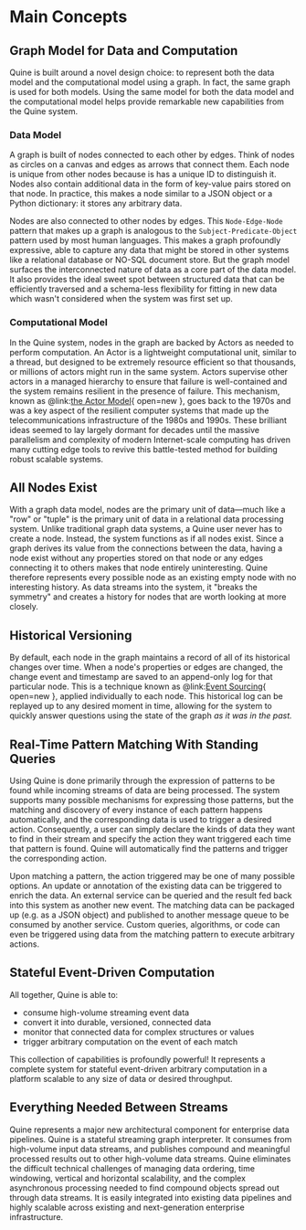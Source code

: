 # Main Concepts

## Graph Model for Data and Computation

Quine is built around a novel design choice: to represent both the data model and the computational model using a graph. In fact, the same graph is used for both models. Using the same model for both the data model and the computational model helps provide remarkable new capabilities from the Quine system.

### Data Model

A graph is built of nodes connected to each other by edges. Think of nodes as circles on a canvas and edges as arrows that connect them. Each node is unique from other nodes because is has a unique ID to distinguish it. Nodes also contain additional data in the form of key-value pairs stored on that node. In practice, this makes a node similar to a JSON object or a Python dictionary: it stores any arbitrary data.

Nodes are also connected to other nodes by edges. This `Node-Edge-Node` pattern that makes up a graph is analogous to the `Subject-Predicate-Object` pattern used by most human languages. This makes a graph profoundly expressive, able to capture any data that might be stored in other systems like a relational database or NO-SQL document store. But the graph model surfaces the interconnected nature of data as a core part of the data model. It also provides the ideal sweet spot between structured data that can be efficiently traversed and a schema-less flexibility for fitting in new data which wasn't considered when the system was first set up.

<!--
For advice on getting started modeling your data in a graph, see: [Modeling Data in a Graph](../getting_started/modeling_data_in_a_graph.md)
-->

### Computational Model

In the Quine system, nodes in the graph are backed by Actors as needed to perform computation. An Actor is a lightweight computational unit, similar to a thread, but designed to be extremely resource efficient so that thousands, or millions of actors might run in the same system. Actors supervise other actors in a managed hierarchy to ensure that failure is well-contained and the system remains resilient in the presence of failure. This mechanism, known as @link:[the Actor Model](https://en.wikipedia.org/wiki/Actor_model){ open=new }, goes back to the 1970s and was a key aspect of the resilient computer systems that made up the telecommunications infrastructure of the 1980s and 1990s. These brilliant ideas seemed to lay largely dormant for decades until the massive parallelism and complexity of modern Internet-scale computing has driven many cutting edge tools to revive this battle-tested method for building robust scalable systems.

## All Nodes Exist

With a graph data model, nodes are the primary unit of data—much like a "row" or "tuple" is the primary unit of data in a relational data processing system. Unlike traditional graph data systems, a Quine user never has to create a node. Instead, the system functions as if all nodes exist. Since a graph derives its value from the connections between the data, having a node exist without any properties stored on that node or any edges connecting it to others makes that node entirely uninteresting. Quine therefore represents every possible node as an existing empty node with no interesting history. As data streams into the system, it "breaks the symmetry" and creates a history for nodes that are worth looking at more closely.

## Historical Versioning

By default, each node in the graph maintains a record of all of its historical changes over time. When a node's properties or edges are changed, the change event and timestamp are saved to an append-only log for that particular node. This is a technique known as @link:[Event Sourcing](https://martinfowler.com/eaaDev/EventSourcing.html){ open=new }, applied individually to each node. This historical log can be replayed up to any desired moment in time, allowing for the system to quickly answer questions using the state of the graph _as it was in the past._

## Real-Time Pattern Matching With Standing Queries

Using Quine is done primarily through the expression of patterns to be found while incoming streams of data are being processed. The system supports many possible mechanisms for expressing those patterns, but the matching and discovery of every instance of each pattern happens automatically, and the corresponding data is used to trigger a desired action. Consequently, a user can simply declare the kinds of data they want to find in their stream and specify the action they want triggered each time that pattern is found. Quine will automatically find the patterns and trigger the corresponding action.

Upon matching a pattern, the action triggered may be one of many possible options. An update or annotation of the existing data can be triggered to enrich the data. An external service can be queried and the result fed back into this system as another new event. The matching data can be packaged up (e.g. as a JSON object) and published to another message queue to be consumed by another service. Custom queries, algorithms, or code can even be triggered using data from the matching pattern to execute arbitrary actions.


## Stateful Event-Driven Computation

All together, Quine is able to: 

- consume high-volume streaming event data
- convert it into durable, versioned, connected data
- monitor that connected data for complex structures or values
- trigger arbitrary computation on the event of each match

This collection of capabilities is profoundly powerful! It represents a complete system for stateful event-driven arbitrary computation in a platform scalable to any size of data or desired throughput.


## Everything Needed Between Streams

Quine represents a major new architectural component for enterprise data pipelines. Quine is a stateful streaming graph interpreter. It consumes from high-volume input data streams, and publishes compound and meaningful processed results out to other high-volume data streams. Quine eliminates the difficult technical challenges of managing data ordering, time windowing, vertical and horizontal scalability, and the complex asynchronous processing needed to find compound objects spread out through data streams. It is easily integrated into existing data pipelines and highly scalable across existing and next-generation enterprise infrastructure.

